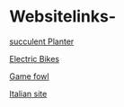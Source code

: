 # Websitelinks-

[succulent Planter](https://succulentplanter.net)

[Electric Bikes](https://electricbiketrail.com/)

[Game fowl](https://arroyogamefarms.com/)

[Italian site](https://acquistalapatente.com/)
